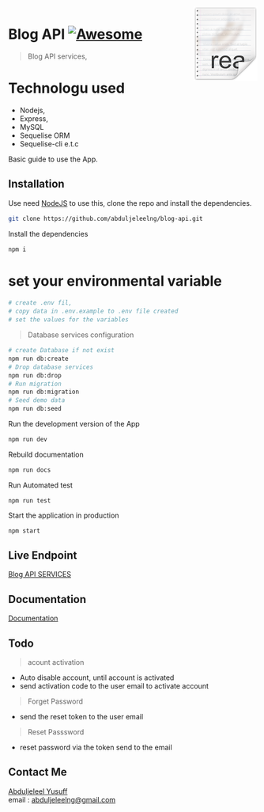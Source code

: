
<img src="icon.png" align="right" />

# Blog API [![Awesome](https://cdn.rawgit.com/sindresorhus/awesome/d7305f38d29fed78fa85652e3a63e154dd8e8829/media/badge.svg)](https://github.com/abduljeleelng/blog-api#readme)
> Blog API services, 
# Technologu used
*  Nodejs, 
* Express, 
* MySQL 
* Sequelise ORM 
* Sequelise-cli e.t.c

Basic guide to use the App.

## Installation

Use need [NodeJS](https://nodejs.org/) to use this, clone the repo and install the dependencies.
```bash
git clone https://github.com/abduljeleelng/blog-api.git
```
Install the dependencies 

```bash
npm i
```
# set your environmental variable 
```bash
# create .env fil, 
# copy data in .env.example to .env file created
# set the values for the variables
```
> Database services configuration 
```bash
# create Database if not exist 
npm run db:create
# Drop database services 
npm run db:drop
# Run migration 
npm run db:migration 
# Seed demo data 
npm run db:seed
```

Run the development version of the App 

```bash
npm run dev
```

Rebuild documentation

```bash
npm run docs
```

Run Automated test 

```
npm run test
```

Start the application in production

```bash
npm start
```

## Live Endpoint 
[Blog API SERVICES](https://abduljeleelng-blog-api.herokuapp.com/)

## Documentation
[Documentation](https://abduljeleelng-blog-api.herokuapp.com/)

## Todo 
> acount activation

* Auto disable account, until account is activated 
* send activation code to the user email to activate account 

> Forget Password
* send the reset token to the user email

> Reset Passsword
* reset password via the token send to the email


## Contact Me
[Abduljeleel Yusuff](mailto:abduljeleelng@gmail.com) <br />
email : abduljeleelng@gmail.com